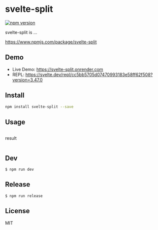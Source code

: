 # svelte-split

[![npm version](https://badge.fury.io/js/svelte-split.svg)](https://badge.fury.io/js/svelte-split)

svelte-split is ...

https://www.npmjs.com/package/svelte-split

## Demo

- Live Demo: https://svelte-split.onrender.com
- REPL: https://svelte.dev/repl/cc5bb5705d07470993183e58ff62f508?version=3.47.0

## Install

```bash
npm install svelte-split --save
```

## Usage

```html
```

result

```html
```

## Dev

```
$ npm run dev
```

## Release

```
$ npm run release
```

## License

MIT
